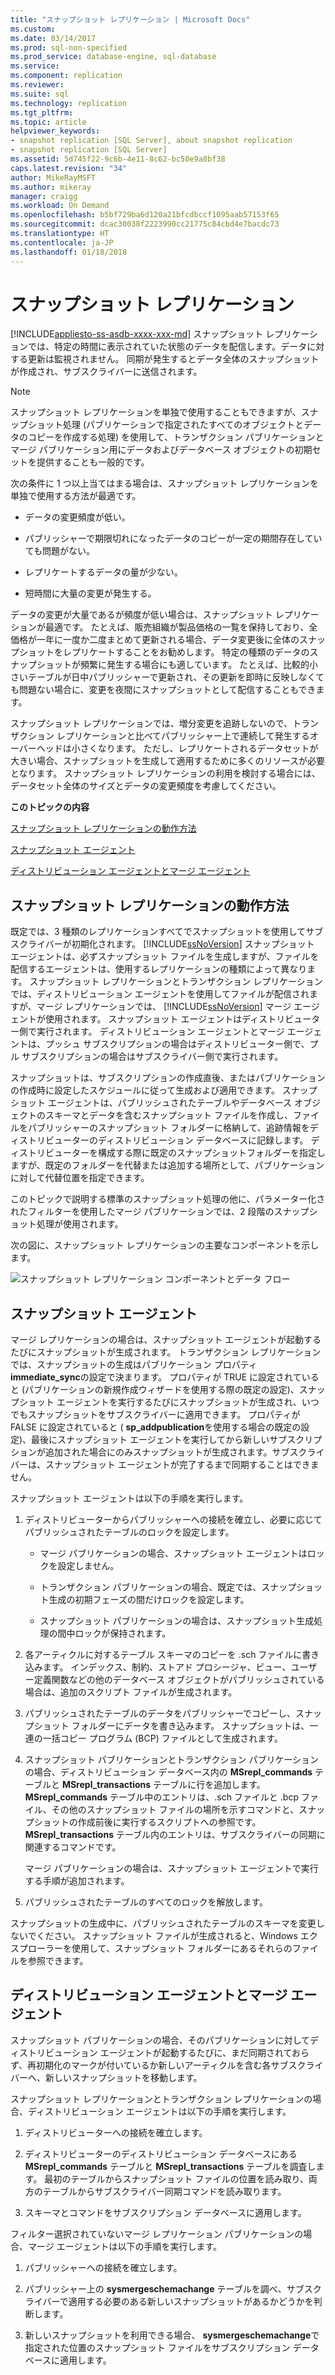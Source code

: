 ```yaml
---
title: "スナップショット レプリケーション | Microsoft Docs"
ms.custom: 
ms.date: 03/14/2017
ms.prod: sql-non-specified
ms.prod_service: database-engine, sql-database
ms.service: 
ms.component: replication
ms.reviewer: 
ms.suite: sql
ms.technology: replication
ms.tgt_pltfrm: 
ms.topic: article
helpviewer_keywords:
- snapshot replication [SQL Server], about snapshot replication
- snapshot replication [SQL Server]
ms.assetid: 5d745f22-9c6b-4e11-8c62-bc50e9a8bf38
caps.latest.revision: "34"
author: MikeRayMSFT
ms.author: mikeray
manager: craigg
ms.workload: On Demand
ms.openlocfilehash: b5bf729ba6d120a21bfcdbccf1095aab57153f65
ms.sourcegitcommit: dcac30038f2223990cc21775c84cbd4e7bacdc73
ms.translationtype: HT
ms.contentlocale: ja-JP
ms.lasthandoff: 01/18/2018
---
```

# <a name="snapshot-replication"></a>スナップショット レプリケーション
[!INCLUDE[appliesto-ss-asdb-xxxx-xxx-md](../../includes/appliesto-ss-asdb-xxxx-xxx-md.md)] スナップショット レプリケーションでは、特定の時間に表示されていた状態のデータを配信します。データに対する更新は監視されません。 同期が発生するとデータ全体のスナップショットが作成され、サブスクライバーに送信されます。  
  
> [!NOTE]  
>  スナップショット レプリケーションを単独で使用することもできますが、スナップショット処理 (パブリケーションで指定されたすべてのオブジェクトとデータのコピーを作成する処理) を使用して、トランザクション パブリケーションとマージ パブリケーション用にデータおよびデータベース オブジェクトの初期セットを提供することも一般的です。  
  
 次の条件に 1 つ以上当てはまる場合は、スナップショット レプリケーションを単独で使用する方法が最適です。  
  
-   データの変更頻度が低い。  
  
-   パブリッシャーで期限切れになったデータのコピーが一定の期間存在していても問題がない。  
  
-   レプリケートするデータの量が少ない。  
  
-   短時間に大量の変更が発生する。  
  
 データの変更が大量であるが頻度が低い場合は、スナップショット レプリケーションが最適です。 たとえば、販売組織が製品価格の一覧を保持しており、全価格が一年に一度か二度まとめて更新される場合、データ変更後に全体のスナップショットをレプリケートすることをお勧めします。 特定の種類のデータのスナップショットが頻繁に発生する場合にも適しています。 たとえば、比較的小さいテーブルが日中パブリッシャーで更新され、その更新を即時に反映しなくても問題ない場合に、変更を夜間にスナップショットとして配信することもできます。  
  
 スナップショット レプリケーションでは、増分変更を追跡しないので、トランザクション レプリケーションと比べてパブリッシャー上で連続して発生するオーバーヘッドは小さくなります。 ただし、レプリケートされるデータセットが大きい場合、スナップショットを生成して適用するために多くのリソースが必要となります。 スナップショット レプリケーションの利用を検討する場合には、データセット全体のサイズとデータの変更頻度を考慮してください。  
  
 **このトピックの内容**  
  
 [スナップショット レプリケーションの動作方法](#HowWorks)  
  
 [スナップショット エージェント](#SnapshotAgent)  
  
 [ディストリビューション エージェントとマージ エージェント](#DistAgent)  
  
##  <a name="HowWorks"></a> スナップショット レプリケーションの動作方法  
 既定では、3 種類のレプリケーションすべてでスナップショットを使用してサブスクライバーが初期化されます。 [!INCLUDE[ssNoVersion](../../includes/ssnoversion-md.md)] スナップショット エージェントは、必ずスナップショット ファイルを生成しますが、ファイルを配信するエージェントは、使用するレプリケーションの種類によって異なります。 スナップショット レプリケーションとトランザクション レプリケーションでは、ディストリビューション エージェントを使用してファイルが配信されますが、マージ レプリケーションでは、 [!INCLUDE[ssNoVersion](../../includes/ssnoversion-md.md)] マージ エージェントが使用されます。 スナップショット エージェントはディストリビューター側で実行されます。 ディストリビューション エージェントとマージ エージェントは、プッシュ サブスクリプションの場合はディストリビューター側で、プル サブスクリプションの場合はサブスクライバー側で実行されます。  
  
 スナップショットは、サブスクリプションの作成直後、またはパブリケーションの作成時に設定したスケジュールに従って生成および適用できます。 スナップショット エージェントは、パブリッシュされたテーブルやデータベース オブジェクトのスキーマとデータを含むスナップショット ファイルを作成し、ファイルをパブリッシャーのスナップショット フォルダーに格納して、追跡情報をディストリビューターのディストリビューション データベースに記録します。 ディストリビューターを構成する際に既定のスナップショットフォルダーを指定しますが、既定のフォルダーを代替または追加する場所として、パブリケーションに対して代替位置を指定できます。  
  
 このトピックで説明する標準のスナップショット処理の他に、パラメーター化されたフィルターを使用したマージ パブリケーションでは、2 段階のスナップショット処理が使用されます。  
  
 次の図に、スナップショット レプリケーションの主要なコンポーネントを示します。  
  
 ![スナップショット レプリケーション コンポーネントとデータ フロー](../../relational-databases/replication/media/snapshot.gif "スナップショット レプリケーション コンポーネントとデータ フロー")  
  
##  <a name="SnapshotAgent"></a> スナップショット エージェント  
 マージ レプリケーションの場合は、スナップショット エージェントが起動するたびにスナップショットが生成されます。 トランザクション レプリケーションでは、スナップショットの生成はパブリケーション プロパティ **immediate_sync**の設定で決まります。 プロパティが TRUE に設定されていると (パブリケーションの新規作成ウィザードを使用する際の既定の設定)、スナップショット エージェントを実行するたびにスナップショットが生成され、いつでもスナップショットをサブスクライバーに適用できます。 プロパティが FALSE に設定されていると ( **sp_addpublication**を使用する場合の既定の設定)、最後にスナップショット エージェントを実行してから新しいサブスクリプションが追加された場合にのみスナップショットが生成されます。サブスクライバーは、スナップショット エージェントが完了するまで同期することはできません。  
  
 スナップショット エージェントは以下の手順を実行します。  
  
1.  ディストリビューターからパブリッシャーへの接続を確立し、必要に応じてパブリッシュされたテーブルのロックを設定します。  
  
    -   マージ パブリケーションの場合、スナップショット エージェントはロックを設定しません。  
  
    -   トランザクション パブリケーションの場合、既定では、スナップショット生成の初期フェーズの間だけロックを設定します。  
  
    -   スナップショット パブリケーションの場合は、スナップショット生成処理の間中ロックが保持されます。  
  
2.  各アーティクルに対するテーブル スキーマのコピーを .sch ファイルに書き込みます。 インデックス、制約、ストアド プロシージャ、ビュー、ユーザー定義関数などの他のデータベース オブジェクトがパブリッシュされている場合は、追加のスクリプト ファイルが生成されます。  
  
3.  パブリッシュされたテーブルのデータをパブリッシャーでコピーし、スナップショット フォルダーにデータを書き込みます。 スナップショットは、一連の一括コピー プログラム (BCP) ファイルとして生成されます。  
  
4.  スナップショット パブリケーションとトランザクション パブリケーションの場合、ディストリビューション データベース内の **MSrepl_commands** テーブルと **MSrepl_transactions** テーブルに行を追加します。 **MSrepl_commands** テーブル中のエントリは、.sch ファイルと .bcp ファイル、その他のスナップショット ファイルの場所を示すコマンドと、スナップショットの作成前後に実行するスクリプトへの参照です。 **MSrepl_transactions** テーブル内のエントリは、サブスクライバーの同期に関連するコマンドです。  
  
     マージ パブリケーションの場合は、スナップショット エージェントで実行する手順が追加されます。  
  
5.  パブリッシュされたテーブルのすべてのロックを解放します。  
  
 スナップショットの生成中に、パブリッシュされたテーブルのスキーマを変更しないでください。 スナップショット ファイルが生成されると、Windows エクスプローラーを使用して、スナップショット フォルダーにあるそれらのファイルを参照できます。  
  
##  <a name="DistAgent"></a> ディストリビューション エージェントとマージ エージェント  
 スナップショット パブリケーションの場合、そのパブリケーションに対してディストリビューション エージェントが起動するたびに、まだ同期されておらず、再初期化のマークが付いているか新しいアーティクルを含む各サブスクライバーへ、新しいスナップショットを移動します。  
  
 スナップショット レプリケーションとトランザクション レプリケーションの場合、ディストリビューション エージェントは以下の手順を実行します。  
  
1.  ディストリビューターへの接続を確立します。  
  
2.  ディストリビューターのディストリビューション データベースにある **MSrepl_commands** テーブルと **MSrepl_transactions** テーブルを調査します。 最初のテーブルからスナップショット ファイルの位置を読み取り、両方のテーブルからサブスクライバー同期コマンドを読み取ります。  
  
3.  スキーマとコマンドをサブスクリプション データベースに適用します。  
  
 フィルター選択されていないマージ レプリケーション パブリケーションの場合、マージ エージェントは以下の手順を実行します。  
  
1.  パブリッシャーへの接続を確立します。  
  
2.  パブリッシャー上の **sysmergeschemachange** テーブルを調べ、サブスクライバーで適用する必要のある新しいスナップショットがあるかどうかを判断します。  
  
3.  新しいスナップショットを利用できる場合、 **sysmergeschemachange**で指定された位置のスナップショット ファイルをサブスクリプション データベースに適用します。  
  
  
